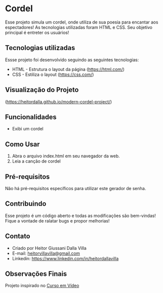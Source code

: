 # Cordel
Esse projeto simula um cordel, onde utiliza de sua poesia para encantar aos espectadores! As tecnologias utilizadas foram HTML e CSS. Seu objetivo principal é entreter os usuários!

## Tecnologias utilizadas
Essse projeto foi desenvolvido seguindo as seguintes tecnologias:

- HTML - Estrutura o layout da página (https://html.com/) 
- CSS - Estiliza o layout (https://css.com/)

## Visualização do Projeto
(https://heitordalla.github.io/modern-cordel-project/)

## Funcionalidades
- Exibi um cordel
  
## Como Usar
1. Abra o arquivo index.html em seu navegador da web.
2. Leia a canção de cordel

## Pré-requisitos
Não há pré-requisitos específicos para utilizar este gerador de senha.

## Contribuindo
Esse projeto é um código aberto e todas as modificações são bem-vindas! Fique a vontade de ralatar bugs e propor melhorias!

## Contato
- Criado por Heitor Giussani Dalla Villa
- E-mail: heitorvillavilla@gmail.com
- Linkedin: https://www.linkedin.com/in/heitordallavilla

## Observações Finais
Projeto inspirado no <a href="https://www.cursoemvideo.com/">Curso em Vídeo</a>